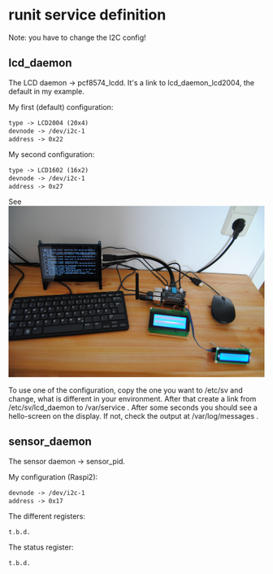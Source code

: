 runit service definition
========================

Note: you have to change the I2C config!

lcd_daemon
----------

The LCD daemon -> pcf8574_lcdd. It's a link to lcd_daemon_lcd2004, the default in my example.

My first (default) configuration:

	type -> LCD2004 (20x4)
	devnode -> /dev/i2c-1
	address -> 0x22

My second configuration:

	type -> LCD1602 (16x2)
	devnode -> /dev/i2c-1
	address -> 0x27

See ![Alt text](pics/development_environment_02.jpg?raw=true "Both LCD's")

To use one of the configuration, copy the one you want to /etc/sv and change, what is different in your environment. After that create a link from /etc/sv/lcd_daemon to /var/service . After some seconds you should see a hello-screen on the display. If not, check the output at /var/log/messages .


sensor_daemon
-------------

The sensor daemon -> sensor_pid.

My configuration (Raspi2):

	devnode -> /dev/i2c-1
	address -> 0x17

The different registers:

	t.b.d.

The status register:

	t.b.d.

